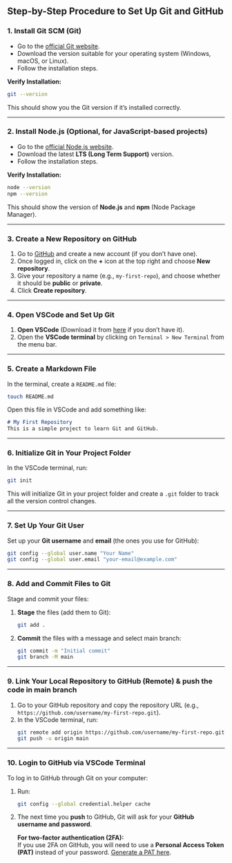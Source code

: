 ## Step-by-Step Procedure to Set Up Git and GitHub

### 1. **Install Git SCM (Git)**
- Go to the [official Git website](https://git-scm.com/).
- Download the version suitable for your operating system (Windows, macOS, or Linux).
- Follow the installation steps.

**Verify Installation:**
```bash
git --version
```
This should show you the Git version if it’s installed correctly.

---

### 2. **Install Node.js (Optional, for JavaScript-based projects)**
- Go to the [official Node.js website](https://nodejs.org/).
- Download the latest **LTS (Long Term Support)** version.
- Follow the installation steps.

**Verify Installation:**
```bash
node --version
npm --version
```
This should show the version of **Node.js** and **npm** (Node Package Manager).

---

### 3. **Create a New Repository on GitHub**
1. Go to [GitHub](https://github.com/) and create a new account (if you don’t have one).
2. Once logged in, click on the **+** icon at the top right and choose **New repository**.
3. Give your repository a name (e.g., `my-first-repo`), and choose whether it should be **public** or **private**.
4. Click **Create repository**.

---

### 4. **Open VSCode and Set Up Git**
1. **Open VSCode** (Download it from [here](https://code.visualstudio.com/) if you don’t have it).
2. Open the **VSCode terminal** by clicking on `Terminal > New Terminal` from the menu bar.

---

### 5. **Create a Markdown File**
In the terminal, create a `README.md` file:

```bash
touch README.md
```

Open this file in VSCode and add something like:
```markdown
# My First Repository
This is a simple project to learn Git and GitHub.
```

---

### 6. **Initialize Git in Your Project Folder**
In the VSCode terminal, run:

```bash
git init
```

This will initialize Git in your project folder and create a `.git` folder to track all the version control changes.

---

### 7. **Set Up Your Git User**
Set up your **Git username** and **email** (the ones you use for GitHub):

```bash
git config --global user.name "Your Name"
git config --global user.email "your-email@example.com"
```

---

### 8. **Add and Commit Files to Git**
Stage and commit your files:

1. **Stage** the files (add them to Git):
   ```bash
   git add .
   ```

2. **Commit** the files with a message and select main branch:
   ```bash
   git commit -m "Initial commit"
   git branch -M main
   ```

---

### 9. **Link Your Local Repository to GitHub (Remote) & push the code in main branch**
1. Go to your GitHub repository and copy the repository URL (e.g., `https://github.com/username/my-first-repo.git`).
2. In the VSCode terminal, run:
   ```bash
   git remote add origin https://github.com/username/my-first-repo.git
   git push -u origin main
   ```

---

### 10. **Login to GitHub via VSCode Terminal**
To log in to GitHub through Git on your computer:

1. Run:
   ```bash
   git config --global credential.helper cache
   ```

2. The next time you **push** to GitHub, Git will ask for your **GitHub username and password**.
   
   **For two-factor authentication (2FA):**  
   If you use 2FA on GitHub, you will need to use a **Personal Access Token (PAT)** instead of your password. [Generate a PAT here](https://github.com/settings/tokens).

<br><br>
